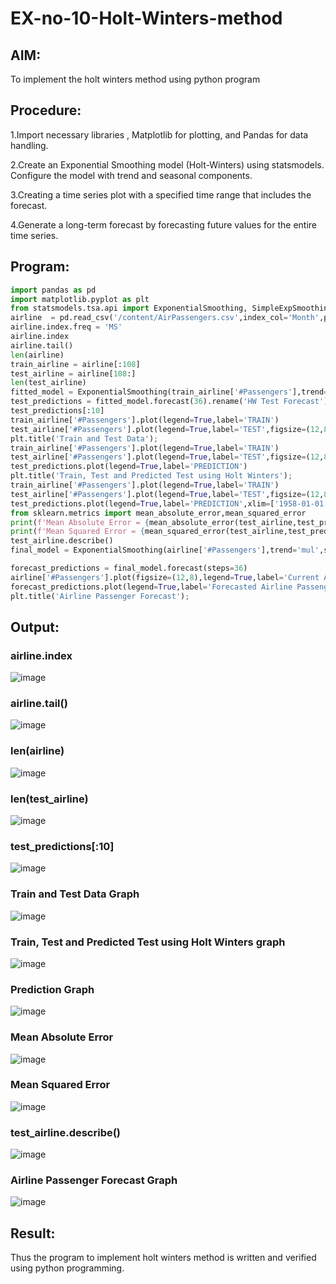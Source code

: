 # EX-no-10-Holt-Winters-method
## AIM:
   To implement the holt winters method using python program
## Procedure:
  1.Import necessary libraries , Matplotlib for plotting, and Pandas for data handling.
  
  2.Create an Exponential Smoothing model (Holt-Winters) using statsmodels. Configure the model with trend and seasonal components.
  
  3.Creating a time series plot with a specified time range that includes the forecast.
  
  4.Generate a long-term forecast by forecasting future values for the entire time series.
  
## Program:
```python
import pandas as pd
import matplotlib.pyplot as plt
from statsmodels.tsa.api import ExponentialSmoothing, SimpleExpSmoothing, Holt
airline  = pd.read_csv('/content/AirPassengers.csv',index_col='Month',parse_dates=True)
airline.index.freq = 'MS'
airline.index
airline.tail()
len(airline)
train_airline = airline[:108]
test_airline = airline[108:]
len(test_airline)
fitted_model = ExponentialSmoothing(train_airline['#Passengers'],trend='mul',seasonal='mul',seasonal_periods=12).fit()
test_predictions = fitted_model.forecast(36).rename('HW Test Forecast')
test_predictions[:10]
train_airline['#Passengers'].plot(legend=True,label='TRAIN')
test_airline['#Passengers'].plot(legend=True,label='TEST',figsize=(12,8))
plt.title('Train and Test Data');
train_airline['#Passengers'].plot(legend=True,label='TRAIN')
test_airline['#Passengers'].plot(legend=True,label='TEST',figsize=(12,8))
test_predictions.plot(legend=True,label='PREDICTION')
plt.title('Train, Test and Predicted Test using Holt Winters');
train_airline['#Passengers'].plot(legend=True,label='TRAIN')
test_airline['#Passengers'].plot(legend=True,label='TEST',figsize=(12,8))
test_predictions.plot(legend=True,label='PREDICTION',xlim=['1958-01-01','1961-01-01']);
from sklearn.metrics import mean_absolute_error,mean_squared_error
print(f'Mean Absolute Error = {mean_absolute_error(test_airline,test_predictions)}')
print(f'Mean Squared Error = {mean_squared_error(test_airline,test_predictions)}')
test_airline.describe()
final_model = ExponentialSmoothing(airline['#Passengers'],trend='mul',seasonal='mul',seasonal_periods=12).fit()

forecast_predictions = final_model.forecast(steps=36)
airline['#Passengers'].plot(figsize=(12,8),legend=True,label='Current Airline Passengers')
forecast_predictions.plot(legend=True,label='Forecasted Airline Passengers')
plt.title('Airline Passenger Forecast');
```

## Output:
### airline.index
![image](https://github.com/praveenst13/EX-no-10-Holt-Winters-method/assets/118787793/3e9d4d66-2676-4273-aed5-ecbe3f83e5f0)
### airline.tail()
![image](https://github.com/praveenst13/EX-no-10-Holt-Winters-method/assets/118787793/675107e1-e371-44a1-8329-569626bfce72)
### len(airline)
![image](https://github.com/praveenst13/EX-no-10-Holt-Winters-method/assets/118787793/25fa7ece-823a-42dc-b5fb-6f8f457f560a)

### len(test_airline)
![image](https://github.com/praveenst13/EX-no-10-Holt-Winters-method/assets/118787793/62b9448f-fc9c-4536-9f05-e97186b25cd7)
### test_predictions[:10]
![image](https://github.com/praveenst13/EX-no-10-Holt-Winters-method/assets/118787793/0b36516f-11df-42f3-8a0d-b7e420b435eb)
### Train and Test Data Graph
![image](https://github.com/praveenst13/EX-no-10-Holt-Winters-method/assets/118787793/6443beb2-577c-4773-a677-40e5efdc92cc)
### Train, Test and Predicted Test using Holt Winters graph
![image](https://github.com/praveenst13/EX-no-10-Holt-Winters-method/assets/118787793/9b28465b-ea03-42f9-b0d9-ba0f2f9d2e6a)

### Prediction Graph
![image](https://github.com/praveenst13/EX-no-10-Holt-Winters-method/assets/118787793/188cea63-4669-468f-999d-c5fa46096680)
### Mean Absolute Error
![image](https://github.com/praveenst13/EX-no-10-Holt-Winters-method/assets/118787793/148075be-7024-4cb0-936d-8314acf2d2c5)
### Mean Squared Error
![image](https://github.com/praveenst13/EX-no-10-Holt-Winters-method/assets/118787793/7a9c6ca2-4040-4af9-a3fd-97b68c5d3aca)
### test_airline.describe()

![image](https://github.com/praveenst13/EX-no-10-Holt-Winters-method/assets/118787793/e2f2932e-ce13-45c6-81eb-3e55bf6d2f46)

### Airline Passenger Forecast Graph
![image](https://github.com/praveenst13/EX-no-10-Holt-Winters-method/assets/118787793/558067cc-1480-4b33-b31b-8f7a42f211ad)


## Result:

Thus the program to implement holt winters method is written and verified using python programming.
